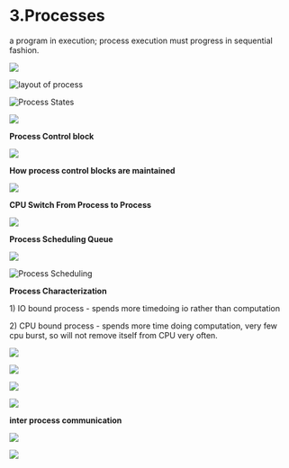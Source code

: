 # 3.Processes

a program in execution; process execution must progress in sequential fashion.

![](../.gitbook/assets/image%20%2832%29.png)

![layout of process](../.gitbook/assets/image%20%2858%29.png)



![Process States](../.gitbook/assets/image%20%2845%29.png)

![](../.gitbook/assets/image%20%2867%29.png)



**Process Control block** 

![](../.gitbook/assets/image%20%2841%29.png)



**How process control blocks are maintained** 

![](../.gitbook/assets/image%20%281%29.png)

**CPU Switch From Process to Process**

![](../.gitbook/assets/image%20%2851%29.png)

**Process Scheduling Queue**

![](../.gitbook/assets/image%20%2826%29.png)

![Process Scheduling](../.gitbook/assets/image%20%2847%29.png)

**Process Characterization** 

1\) IO bound process - spends more timedoing io rather than computation 

2\) CPU bound process - spends more time doing computation, very few cpu burst, so will not remove itself from CPU very often.



![](../.gitbook/assets/image%20%2834%29.png)

![](../.gitbook/assets/image%20%2850%29.png)



![](../.gitbook/assets/image%20%2825%29.png)

![](../.gitbook/assets/image%20%2860%29.png)

**inter process communication** 

![](../.gitbook/assets/image%20%2853%29.png)

![](../.gitbook/assets/image%20%2837%29.png)









